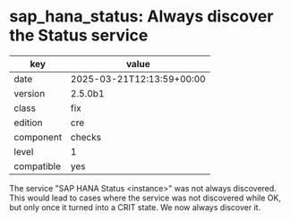 [//]: # (werk v2)
# sap_hana_status: Always discover the Status service

key        | value
---------- | ---
date       | 2025-03-21T12:13:59+00:00
version    | 2.5.0b1
class      | fix
edition    | cre
component  | checks
level      | 1
compatible | yes

The service "SAP HANA Status \<instance\>" was not always discovered.
This would lead to cases where the service was not discovered while
OK, but only once it turned into a CRIT state.
We now always discover it.
